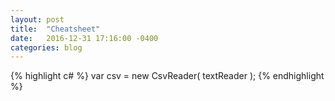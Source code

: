 ```yaml
---
layout: post
title:  "Cheatsheet"
date:   2016-12-31 17:16:00 -0400
categories: blog
---
```

<!--- ![m'lady](http://i.imgur.com/v8IVDka.jpg) --->

<!--- { % highlight c#  linenos % } --->
{% highlight c#  %}
var csv = new CsvReader( textReader );
{% endhighlight %}